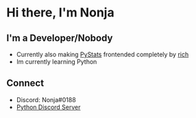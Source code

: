 # Hi there, I'm Nonja  

## I'm a Developer/Nobody

- Currently also making [PyStats](https://github.com/DamnUi/PyStats) frontended completely by [rich](https://github.com/Textualize/rich)
- Im currently learning Python

## Connect
- Discord: Nonja#0188 
- [Python Discord Server](discord.gg/python)
